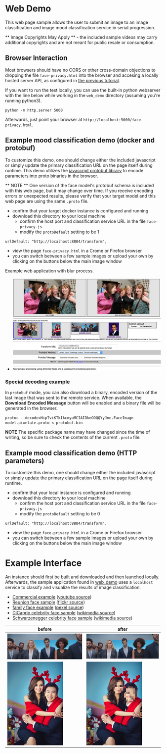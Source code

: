 <!---
.. ===============LICENSE_START=======================================================
.. Acumos CC-BY-4.0
.. ===================================================================================
.. Copyright (C) 2017-2018 AT&T Intellectual Property & Tech Mahindra. All rights reserved.
.. ===================================================================================
.. This Acumos documentation file is distributed by AT&T and Tech Mahindra
.. under the Creative Commons Attribution 4.0 International License (the "License");
.. you may not use this file except in compliance with the License.
.. You may obtain a copy of the License at
..
..      http://creativecommons.org/licenses/by/4.0
..
.. This file is distributed on an "AS IS" BASIS,
.. WITHOUT WARRANTIES OR CONDITIONS OF ANY KIND, either express or implied.
.. See the License for the specific language governing permissions and
.. limitations under the License.
.. ===============LICENSE_END=========================================================
-->

# Web Demo
This web page sample allows the user to submit an image to
an image classification and image mood classification service
in serial progression.

** Image Copyrights May Apply ** - the included sample videos may carry
additional copyrights and are not meant for public resale or consumption.

## Browser Interaction
Most browsers should have no
CORS or other cross-domain objections to dropping the file `face-privacy.html`
into the browser and accesing a locally hosted server API, as configured
in [the previous tutorial](lesson2.md).

If you want to run the test locally, you can use the built-in python
webserver with the line below while working in the `web_demo` directory
(assuming you're running python3).
```
python -m http.server 5000
```

Afterwards, just point your browser at `http://localhost:5000/face-privacy.html`.

## Example mood classification demo (docker and protobuf)
To customize this demo, one should change either the included javascript
or simply update the primary classification URL on the page itself during runtime.
This demo utilizes the [javascript protobuf library](https://github.com/dcodeIO/ProtoBuf.js/)
to encode parameters into proto binaries in the browser.

** NOTE ** One version of the face model's protobuf schema is included with
this web page, but it may change over time.  If you receive encoding errors
or unexpected results, please verify that your target model and this web page
are using the same `.proto` file.

* confirm that your target docker instance is configured and running
* download this directory to your local machine
    * confirm the host port and classification service URL in the file `face-privacy.js`
    * modify the `protoDefault` setting to be 1
```
urlDefault: "http://localhost:8884/transform",
```
* view the page `face-privacy.html` in a Crome or Firefox browser
* you can switch between a few sample images or upload your own by clicking on the buttons below the main image window

Example web application with blur process.

* ![example web application blurring multiple faces](example_running.jpg "Example multi-face blur")

### Special decoding example
In `protobuf` mode, you can also download a binary, encoded version of the last
image that was sent to the remote service.  When available, the <strong>Download Encoded Message</strong>
button will be enabled and a binary file will be generated in the browser.

```
protoc --decode=HipTviKTkIkcmyuMCIAIDkeOOQQYyJne.FaceImage model.pixelate.proto < protobuf.bin
```

**NOTE** The specific package name may have changed since the time of writing,
so be sure to check the contents of the current `.proto` file.


## Example mood classification demo (HTTP parameters)
To customize this demo, one should change either the included javascript
or simply update the primary classification URL on the page itself during runtime.

* confirm that your local instance is configured and running
* download this directory to your local machine
    * confirm the host port and classification service URL in the file `face-privacy.js`
    * modify the `protoDefault` setting to be 0
```
urlDefault: "http://localhost:8884/transform",
```
* view the page `face-privacy.html` in a Crome or Firefox browser
* you can switch between a few sample images or upload your own by clicking on the buttons below the main image window


# Example Interface
An instance should first be built and downloaded and then
launched locally.  Afterwards, the sample application found in
[web_demo](web_demo) uses a `localhost` service to classify
and visualize the results of image classification.

* [Commercial example](../../web_demo/images/commercial.jpg) ([youtube source](https://www.youtube.com/watch?v=34KfCNapnUg))
* [Reunion face sample](../../web_demo/images/face_reunion.jpg) ([flickr source](https://flic.kr/p/bEgYbs))
* [family face example](../../web_demo/images/face_family.jpg) ([pexel source](https://www.pexels.com/photo/adult-affection-beautiful-beauty-265764/))
* [DiCaprio celebrity face sample](../../web_demo/images/face_DiCaprio.jpg) ([wikimedia source](https://en.wikipedia.org/wiki/Celebrity#/media/File:Leonardo_DiCaprio_visited_Goddard_Saturday_to_discuss_Earth_science_with_Piers_Sellers_(26105091624)_cropped.jpg))
* [Schwarzenegger celebrity face sample](../../web_demo/images/face_Schwarzenegger.jpg) ([wikimedia source](https://upload.wikimedia.org/wikipedia/commons/thumb/0/0f/A._Schwarzenegger.jpg/220px-A._Schwarzenegger.jpg))


before  | after
------- | -------
![raw commercial](../../web_demo/images/commercial.jpg)  | ![pixelated commercial](../../web_demo/images/commercial_pixelate.jpg)
![raw face](../../web_demo/images/face_family.jpg)  | ![pixelated commercial](../../web_demo/images/face_family_pixelate.jpg)
